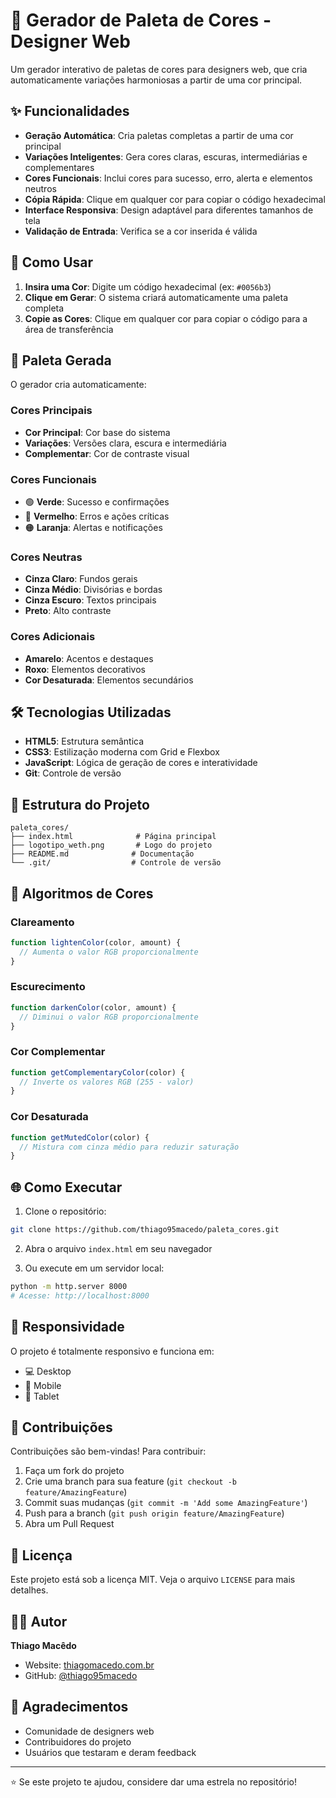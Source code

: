 # 🎨 Gerador de Paleta de Cores - Designer Web

Um gerador interativo de paletas de cores para designers web, que cria automaticamente variações harmoniosas a partir de uma cor principal.

## ✨ Funcionalidades

- **Geração Automática**: Cria paletas completas a partir de uma cor principal
- **Variações Inteligentes**: Gera cores claras, escuras, intermediárias e complementares
- **Cores Funcionais**: Inclui cores para sucesso, erro, alerta e elementos neutros
- **Cópia Rápida**: Clique em qualquer cor para copiar o código hexadecimal
- **Interface Responsiva**: Design adaptável para diferentes tamanhos de tela
- **Validação de Entrada**: Verifica se a cor inserida é válida

## 🚀 Como Usar

1. **Insira uma Cor**: Digite um código hexadecimal (ex: `#0056b3`)
2. **Clique em Gerar**: O sistema criará automaticamente uma paleta completa
3. **Copie as Cores**: Clique em qualquer cor para copiar o código para a área de transferência

## 🎯 Paleta Gerada

O gerador cria automaticamente:

### Cores Principais
- **Cor Principal**: Cor base do sistema
- **Variações**: Versões clara, escura e intermediária
- **Complementar**: Cor de contraste visual

### Cores Funcionais
- 🟢 **Verde**: Sucesso e confirmações
- 🔴 **Vermelho**: Erros e ações críticas
- 🟠 **Laranja**: Alertas e notificações

### Cores Neutras
- **Cinza Claro**: Fundos gerais
- **Cinza Médio**: Divisórias e bordas
- **Cinza Escuro**: Textos principais
- **Preto**: Alto contraste

### Cores Adicionais
- **Amarelo**: Acentos e destaques
- **Roxo**: Elementos decorativos
- **Cor Desaturada**: Elementos secundários

## 🛠️ Tecnologias Utilizadas

- **HTML5**: Estrutura semântica
- **CSS3**: Estilização moderna com Grid e Flexbox
- **JavaScript**: Lógica de geração de cores e interatividade
- **Git**: Controle de versão

## 📁 Estrutura do Projeto

```
paleta_cores/
├── index.html              # Página principal
├── logotipo_weth.png       # Logo do projeto
├── README.md              # Documentação
└── .git/                  # Controle de versão
```

## 🎨 Algoritmos de Cores

### Clareamento
```javascript
function lightenColor(color, amount) {
  // Aumenta o valor RGB proporcionalmente
}
```

### Escurecimento
```javascript
function darkenColor(color, amount) {
  // Diminui o valor RGB proporcionalmente
}
```

### Cor Complementar
```javascript
function getComplementaryColor(color) {
  // Inverte os valores RGB (255 - valor)
}
```

### Cor Desaturada
```javascript
function getMutedColor(color) {
  // Mistura com cinza médio para reduzir saturação
}
```

## 🌐 Como Executar

1. Clone o repositório:
```bash
git clone https://github.com/thiago95macedo/paleta_cores.git
```

2. Abra o arquivo `index.html` em seu navegador

3. Ou execute em um servidor local:
```bash
python -m http.server 8000
# Acesse: http://localhost:8000
```

## 📱 Responsividade

O projeto é totalmente responsivo e funciona em:
- 💻 Desktop
- 📱 Mobile
- 📱 Tablet

## 🤝 Contribuições

Contribuições são bem-vindas! Para contribuir:

1. Faça um fork do projeto
2. Crie uma branch para sua feature (`git checkout -b feature/AmazingFeature`)
3. Commit suas mudanças (`git commit -m 'Add some AmazingFeature'`)
4. Push para a branch (`git push origin feature/AmazingFeature`)
5. Abra um Pull Request

## 📄 Licença

Este projeto está sob a licença MIT. Veja o arquivo `LICENSE` para mais detalhes.

## 👨‍💻 Autor

**Thiago Macêdo**
- Website: [thiagomacedo.com.br](https://thiagomacedo.com.br)
- GitHub: [@thiago95macedo](https://github.com/thiago95macedo)

## 🙏 Agradecimentos

- Comunidade de designers web
- Contribuidores do projeto
- Usuários que testaram e deram feedback

---

⭐ Se este projeto te ajudou, considere dar uma estrela no repositório! 